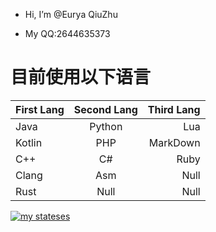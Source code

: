 - Hi, I’m @Eurya QiuZhu

- My QQ:2644635373

# 目前使用以下语言

| First Lang | Second Lang | Third Lang |
| :----------- | :-----------: | -----------: |
| Java | Python | Lua |
| Kotlin | PHP | MarkDown |
| C++ | C# | Ruby |
| Clang | Asm | Null |
| Rust | Null | Null |

​[![​my stateses​](https://github-readme-stats.vercel.app/api?username=lingmuYa)](https://github.com/anuraghazra/github-readme-stats)
<!---
Eurya2233369/Eurya223369 is a ✨ special ✨ repository because its `README.md` (this file) appears on your GitHub profile.
You can click the Preview link to take a look at your changes.
--->
